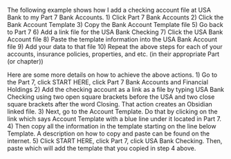 The following example shows how I add a checking account file at USA Bank to my Part 7 Bank Accounts. 
    1) Click Part 7 Bank Accounts
    2) Click the Bank Account Template
    3) Copy the Bank Account Template file
    5) Go back to Part 7
    6) Add a link file for the USA Bank Checking
    7) Click the USA Bank Account file
    8) Paste the template information into the USA Bank Account file
    9) Add your data to that file
    10) Repeat the above steps for each of your accounts, insurance policies, properties, and etc. (in their appropriate Part (or chapter))

Here are some more details on how to achieve the above actions.
    1) Go to the Part 7, click START HERE, click Part 7 Bank Accounts and Financial Holdings
    2) Add the checking account as a link as a file by typing USA Bank Checking using two open square brackets before the USA and two close square brackets after the word Closing.  That action creates an Obsidian linked file. 
    3) Next, go to the Account Template. Do that by clicking on the link which says Account Template with a blue line under it located in Part 7.
    4) Then copy all the information in the template starting on the line below Template.  A description on how to copy and paste can be found on the internet.
    5) Click START HERE, click Part 7, click  USA Bank Checking. Then, paste which will add the template that you copied in step 4 above.